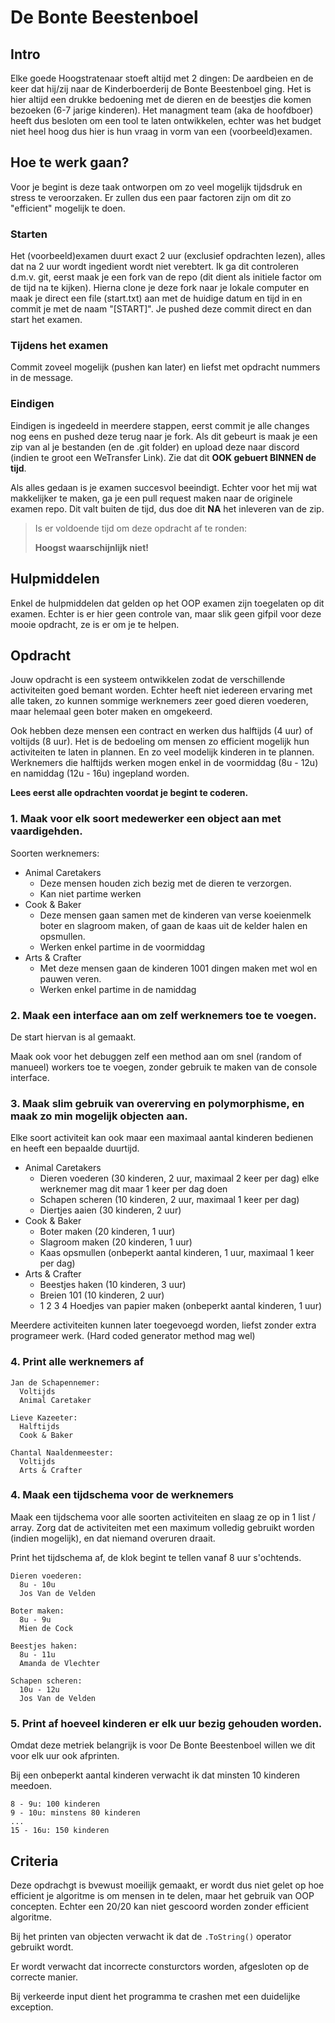 # De Bonte Beestenboel

## Intro

Elke goede Hoogstratenaar stoeft altijd met 2 dingen: De aardbeien en de keer
dat hij/zij naar de Kinderboerderij de Bonte Beestenboel ging. Het is hier
altijd een drukke bedoening met de dieren en de beestjes die komen bezoeken
(6-7 jarige kinderen). Het managment team (aka de hoofdboer) heeft dus besloten
om een tool te laten ontwikkelen, echter was het budget niet heel hoog dus hier
is hun vraag in vorm van een (voorbeeld)examen.

## Hoe te werk gaan?

Voor je begint is deze taak ontworpen om zo veel mogelijk tijdsdruk en stress
te veroorzaken. Er zullen dus een paar factoren zijn om dit zo "efficient"
mogelijk te doen.


### Starten

Het (voorbeeld)examen duurt exact 2 uur (exclusief opdrachten lezen), alles dat
na 2 uur wordt ingedient wordt niet verebtert. Ik ga dit controleren d.m.v.
git, eerst maak je een fork van de repo (dit dient als initiele factor om de
tijd na te kijken). Hierna clone je deze fork naar je lokale computer en maak
je direct een file (start.txt) aan met de huidige datum en tijd in en commit je
met de naam "[START]". Je pushed deze commit direct en dan start het examen.

### Tijdens het examen

Commit zoveel mogelijk (pushen kan later) en liefst met opdracht nummers in de message.

### Eindigen

Eindigen is ingedeeld in meerdere stappen, eerst commit je alle changes nog
eens en pushed deze terug naar je fork. Als dit gebeurt is maak je een zip van
al je bestanden (en de .git folder) en upload deze naar discord (indien te
groot een WeTransfer Link). Zie dat dit **OOK gebuert BINNEN de tijd**.

Als alles gedaan is je examen succesvol beeindigt. Echter voor het mij wat
makkelijker te maken, ga je een pull request maken naar de originele examen
repo. Dit valt buiten de tijd, dus doe dit **NA** het inleveren van de zip.

> Is er voldoende tijd om deze opdracht af te ronden: 
>
> **Hoogst waarschijnlijk niet!**

## Hulpmiddelen

Enkel de hulpmiddelen dat gelden op het OOP examen zijn toegelaten op dit
examen. Echter is er hier geen controle van, maar slik geen gifpil voor
deze mooie opdracht, ze is er om je te helpen.


## Opdracht

Jouw opdracht is een systeem ontwikkelen zodat de verschillende activiteiten
goed bemant worden. Echter heeft niet iedereen ervaring met alle taken, zo
kunnen sommige werknemers zeer goed dieren voederen, maar helemaal geen boter
maken en omgekeerd.

Ook hebben deze mensen een contract en werken dus halftijds (4 uur) of voltijds
(8 uur).  Het is de bedoeling om mensen zo efficient mogelijk hun activiteiten
te laten in plannen. En zo veel modelijk kinderen in te plannen. Werknemers die
halftijds werken mogen enkel in de voormiddag (8u - 12u) en namiddag (12u - 16u)
ingepland worden.


**Lees eerst alle opdrachten voordat je begint te coderen.**

### 1. Maak voor elk soort medewerker een object aan met vaardigehden.

Soorten werknemers:

* Animal Caretakers
    * Deze mensen houden zich bezig met de dieren te verzorgen.
    * Kan niet partime werken
* Cook & Baker
    * Deze mensen gaan samen met de kinderen van verse koeienmelk boter en slagroom maken, of gaan de kaas uit de kelder halen en opsmullen.
    * Werken enkel partime in de voormiddag
* Arts & Crafter
    * Met deze mensen gaan de kinderen 1001 dingen maken met wol en pauwen veren.
    * Werken enkel partime in de namiddag

### 2. Maak een interface aan om zelf werknemers toe te voegen.

De start hiervan is al gemaakt.

Maak ook voor het debuggen zelf een method aan om snel (random of manueel)
workers toe te voegen, zonder gebruik te maken van de console interface.

### 3. Maak slim gebruik van overerving en polymorphisme, en maak zo min mogelijk objecten aan.

Elke soort activiteit kan ook maar een maximaal aantal kinderen bedienen en
heeft een bepaalde duurtijd.

* Animal Caretakers
    * Dieren voederen (30 kinderen, 2 uur, maximaal 2 keer per dag) elke werknemer mag dit maar 1 keer per dag doen
    * Schapen scheren (10 kinderen, 2 uur, maximaal 1 keer per dag)
    * Diertjes aaien (30 kinderen, 2 uur)
* Cook & Baker
    * Boter maken (20 kinderen, 1 uur)
    * Slagroom maken (20 kinderen, 1 uur)
    * Kaas opsmullen (onbeperkt aantal kinderen, 1 uur, maximaal 1 keer per dag)
* Arts & Crafter
    * Beestjes haken (10 kinderen, 3 uur)
    * Breien 101 (10 kinderen, 2 uur)
    * 1 2 3 4 Hoedjes van papier maken (onbeperkt aantal kinderen, 1 uur)

Meerdere activiteiten kunnen later toegevoegd worden, liefst zonder extra programeer werk.
(Hard coded generator method mag wel)

### 4. Print alle werknemers af

```
Jan de Schapennemer:
  Voltijds
  Animal Caretaker

Lieve Kazeeter:
  Halftijds
  Cook & Baker

Chantal Naaldenmeester:
  Voltijds
  Arts & Crafter
```

### 4. Maak een tijdschema voor de werknemers

Maak een tijdschema voor alle soorten activiteiten en slaag ze op in 1 list
/ array.  Zorg dat de activiteiten met een maximum volledig gebruikt worden
(indien mogelijk), en dat niemand overuren draait.

Print het tijdschema af, de klok begint te tellen vanaf 8 uur s'ochtends.

```
Dieren voederen:
  8u - 10u
  Jos Van de Velden

Boter maken:
  8u - 9u
  Mien de Cock

Beestjes haken:
  8u - 11u
  Amanda de Vlechter

Schapen scheren:
  10u - 12u
  Jos Van de Velden
```


### 5. Print af hoeveel kinderen er elk uur bezig gehouden worden.

Omdat deze metriek belangrijk is voor De Bonte Beestenboel willen we dit
voor elk uur ook afprinten.

Bij een onbeperkt aantal kinderen verwacht ik dat minsten 10 kinderen meedoen.

```
8 - 9u: 100 kinderen
9 - 10u: minstens 80 kinderen
...
15 - 16u: 150 kinderen
```

## Criteria

Deze opdrachgt is bvewust moeilijk gemaakt, er wordt dus niet gelet op hoe
efficient je algoritme is om mensen in te delen, maar het gebruik van OOP
concepten. Echter een 20/20 kan niet gescoord worden zonder efficient
algoritme.


Bij het printen van objecten verwacht ik dat de `.ToString()` operator gebruikt wordt.

Er wordt verwacht dat incorrecte consturctors worden, afgesloten op de correcte manier.

Bij verkeerde input dient het programma te crashen met een duidelijke exception.

